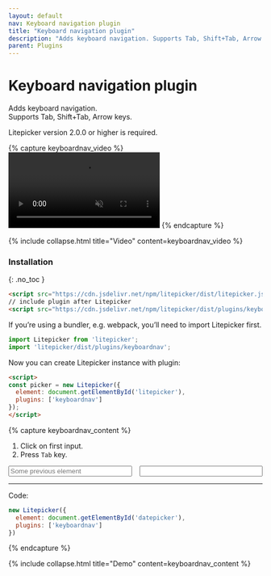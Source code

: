 ```yaml
---
layout: default
nav: Keyboard navigation plugin
title: "Keyboard navigation plugin"
description: "Adds keyboard navigation. Supports Tab, Shift+Tab, Arrow keys."
parent: Plugins
---
```


# Keyboard navigation plugin

Adds keyboard navigation.  
Supports Tab, Shift+Tab, Arrow keys.

Litepicker version 2.0.0 or higher is required.

{% capture keyboardnav_video %}
<video class="demo-video" autoplay="autoplay" muted loop preload="metadata">
    <source src="{{ '/assets/video/keyboardnav.mp4' | relative_url }}" type="video/mp4">
</video>
{% endcapture %}

{% include collapse.html title="Video" content=keyboardnav_video %}


### Installation
{: .no_toc }

```html
<script src="https://cdn.jsdelivr.net/npm/litepicker/dist/litepicker.js"></script>
// include plugin after Litepicker
<script src="https://cdn.jsdelivr.net/npm/litepicker/dist/plugins/keyboardnav.js"></script>
```

If you’re using a bundler, e.g. webpack, you’ll need to import Litepicker first.

```ts
import Litepicker from 'litepicker';
import 'litepicker/dist/plugins/keyboardnav';
```

Now you can create Litepicker instance with plugin:

```html
<script>
const picker = new Litepicker({ 
  element: document.getElementById('litepicker'),
  plugins: ['keyboardnav']
});
</script>
```

{% capture keyboardnav_content %}
1. Click on first input.
2. Press `Tab` key.

<div style="display:flex">
  <input placeholder="Some previous element" class="form-control" style="width: 250px;margin-right: 15px;" />
  <input id="input-keyboardnav" class="form-control" style="width: 250px" readonly/>
</div>
<div class="demo-wrapper" data-cfg="keyboardnav"></div>

---

Code:

```js
new Litepicker({
  element: document.getElementById('datepicker'),
  plugins: ['keyboardnav']
})
```
{% endcapture %}

{% include collapse.html title="Demo" content=keyboardnav_content %}